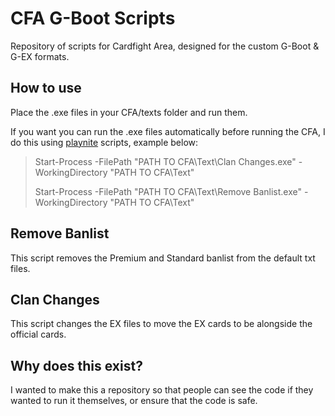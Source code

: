 # CFA G-Boot Scripts
Repository of scripts for Cardfight Area, designed for the custom G-Boot &amp; G-EX formats.

## How to use
Place the .exe files in your CFA/texts folder and run them.

If you want you can run the .exe files automatically before running the CFA, I do this using [playnite](https://playnite.link/) scripts, example below:

> Start-Process -FilePath "PATH TO CFA\Text\Clan Changes.exe" -WorkingDirectory "PATH TO CFA\Text"
> 
> Start-Process -FilePath "PATH TO CFA\Text\Remove Banlist.exe" -WorkingDirectory "PATH TO CFA\Text"

## Remove Banlist
This script removes the Premium and Standard banlist from the default txt files.

## Clan Changes
This script changes the EX files to move the EX cards to be alongside the official cards.

## Why does this exist?
I wanted to make this a repository so that people can see the code if they wanted to run it themselves, or ensure that the code is safe.
